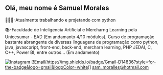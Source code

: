 ## Olá, meu nome é Samuel Morales

🧑🏻‍💼-Atualmente trabalhando e projetando com python

📚-Faculdade de Inteligencia Artificial e Mercharng Learning pela Unicesumar - EAD (Em andamanto 4/10 módulos),
Curso de programação bastante abrangente de diversas linguagens de programação como python, java, javascpript, front-end, back-end, mercharn learning, 
PHP JEDAI, C, C++, Power BI, entre outros... (Em andamento)

[![Instagram](https://img.shields.io/badge/Instagram-E4405F?style=for-the-badge&logo=instagram&logoColor=white)](https://www.instagram.com/samuell_moralles/)
[!Email(https://img.shields.io/badge/Gmail-D14836?style=for-the-badge&logo=gmail&logoColor=white)] sam_moralles@hotmail.com
